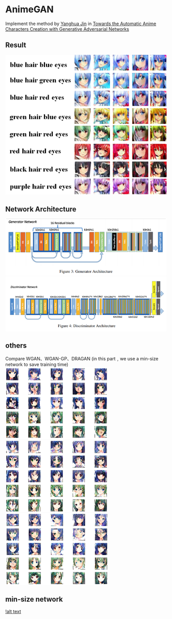 # AnimeGAN
Implement the method by [Yanghua Jin](https://arxiv.org/abs/1708.05509) in [Towards the Automatic Anime Characters Creation
with Generative Adversarial Networks](https://arxiv.org/pdf/1708.05509.pdf)

## Result
![alt_text](https://github.com/ReuiYan-Lin/MLDS/blob/master/AnimeGAN/img/generator_img.png)

## Network Architecture
![alt text](https://github.com/ReuiYan-Lin/MLDS/blob/master/AnimeGAN/img/generator.png)
![alt text](https://github.com/ReuiYan-Lin/MLDS/blob/master/AnimeGAN/img/discriminator.png)

## others
Compare WGAN、WGAN-GP、DRAGAN (in this part﹐we use a min-size network to save training time)
![alt text](https://github.com/ReuiYan-Lin/MLDS/blob/master/AnimeGAN/img/DRAGAN.gif)
![alt text](https://github.com/ReuiYan-Lin/MLDS/blob/master/AnimeGAN/img/WGAN_GP.gif)
![alt text](https://github.com/ReuiYan-Lin/MLDS/blob/master/AnimeGAN/img/WGAN.gif)

## min-size network
[!alt text](https://github.com/ReuiYan-Lin/MLDS/blob/master/AnimeGAN/img/min_size_network.png)
